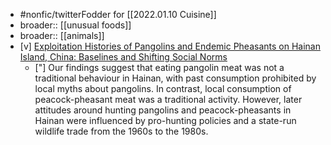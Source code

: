 - #nonfic/twitterFodder for [[2022.01.10 Cuisine]]
- broader:: [[unusual foods]]
- broader:: [[animals]]
- [v] [Exploitation Histories of Pangolins and Endemic Pheasants on Hainan Island, China: Baselines and Shifting Social Norms](https://doi.org/10.3389/fevo.2021.608057)
	- ["] Our findings suggest that eating pangolin meat was not a traditional behaviour in Hainan, with past consumption prohibited by local myths about pangolins. In contrast, local consumption of peacock-pheasant meat was a traditional activity. However, later attitudes around hunting pangolins and peacock-pheasants in Hainan were influenced by pro-hunting policies and a state-run wildlife trade from the 1960s to the 1980s. 